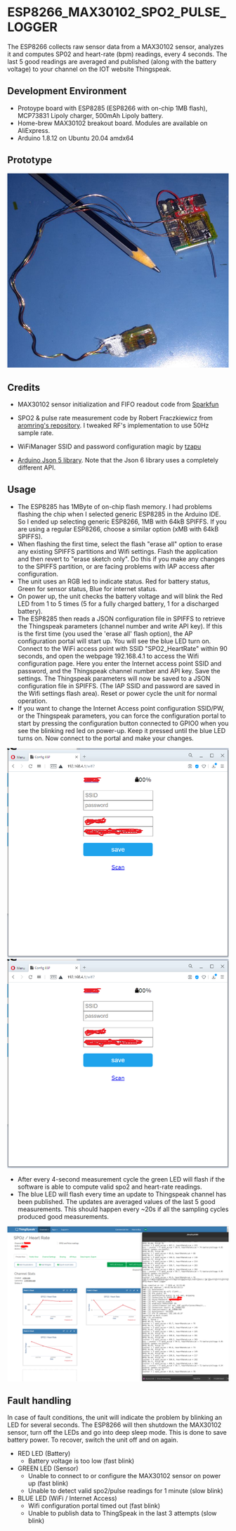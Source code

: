 # ESP8266_MAX30102_SPO2_PULSE_LOGGER

The ESP8266 collects raw sensor data from a MAX30102 
sensor, analyzes it and computes SP02 and heart-rate (bpm) readings, every 4 seconds. 
The last 5 good readings are averaged and published (along with the battery voltage) to your 
channel on the IOT website Thingspeak.

## Development Environment

* Protoype board with ESP8285 (ESP8266 with on-chip 1MB flash), MCP73831 Lipoly charger, 500mAh Lipoly battery.
* Home-brew MAX30102 breakout board. Modules are available on AliExpress.
* Arduino 1.8.12 on Ubuntu 20.04 amdx64

## Prototype

<img src="prototype_hardware.jpg" />

## Credits

* MAX30102 sensor initialization and FIFO readout code from 
[Sparkfun](https://github.com/sparkfun/SparkFun_MAX3010x_Sensor_Library)

* SPO2 & pulse rate measurement code by Robert Fraczkiewicz from 
[aromring's repository](https://github.com/aromring/MAX30102_by_RF). I tweaked RF's implementation to use 50Hz sample rate. 

* WiFiManager SSID and password configuration magic by [tzapu](https://github.com/tzapu/WiFiManager)

* [Arduino Json 5 library](https://github.com/bblanchon/ArduinoJson/tree/5.x). Note that
the Json 6 library uses a completely different API.

## Usage

* The ESP8285 has 1MByte of on-chip flash memory. I had problems flashing the chip when
I selected generic ESP8285 in the Arduino IDE. So I ended up selecting generic ESP8266, 
1MB with 64kB SPIFFS. If you are
using a regular ESP8266, choose a similar option (xMB with 64kB SPIFFS).
* When flashing the first time, select the flash "erase all" option to erase any existing
SPIFFS partitions and Wifi settings. Flash the application and then revert to "erase sketch only".
Do this if you make any changes to the SPIFFS partition, or are facing problems with IAP access after
configuration.
* The unit uses an RGB led to indicate status. Red for battery status, Green for sensor status,
Blue for internet status.
* On power up, the unit checks the battery voltage and will blink the Red LED from 1 to 5 times (5 for
a fully charged battery, 1 for a discharged battery).
* The ESP8285 then reads a JSON configuration file in SPIFFS to retrieve the Thingspeak
parameters (channel number and write API key). If this is the first time (you used the
'erase all' flash option),
the AP configuration portal will start up. You will see the blue LED turn on.
Connect to the WiFi access point with SSID "SPO2_HeartRate" within 90 seconds,
and open the webpage 192.168.4.1 to access the Wifi configuration page. Here you enter the 
Internet access point SSID and password, and the Thingspeak channel number and API key.
Save the settings. The Thingspeak parameters will now be saved to a JSON configuration file
in SPIFFS. (The IAP SSID and password are saved in the Wifi settings flash area).
Reset or power cycle the unit for normal operation. 
* If you want to change the Internet Access point configuration SSID/PW, or the Thingspeak
parameters, you can force the configuration portal to start by pressing the configuration button
connected to GPIO0 when you see the blinking red led on power-up. Keep it pressed until the blue LED
turns on. Now connect to the portal and make your changes.

<img src="ConfigPortal.png" />

<img src="ConfigPortal2.png" />

* After every 4-second measurement cycle the green LED will flash 
if the software is able to compute valid spo2 and heart-rate readings. 
* The blue LED will flash every time an update to Thingspeak channel has been published. 
The updates are averaged values of the last 5 good measurements. This should happen every ~20s 
if all the sampling cycles produced good measurements. 

<img src="screenshot.png"/>

## Fault handling

In case of fault conditions, the unit will indicate the problem by blinking an LED for several seconds.
The ESP8266 will then shutdown the MAX30102 sensor, turn off the LEDs and go into deep sleep mode.
This is done to save battery power. To recover, switch the unit off and on again.

* RED LED (Battery)
	* Battery voltage is too low (fast blink)
* GREEN LED (Sensor)  
	* Unable to connect to or configure the MAX30102 sensor on power up (fast blink)
	* Unable to detect valid spo2/pulse readings for 1 minute (slow blink)
* BLUE LED (WiFi / Internet Access)
	* Wifi configuration portal timed out (fast blink)
	* Unable to publish data to ThingSpeak in the last 3 attempts (slow blink)




